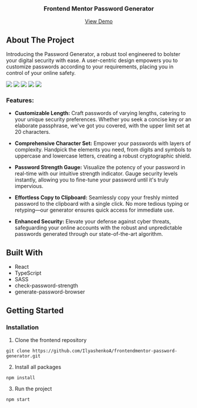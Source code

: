 <br/>
<p align="center">
  <h3 align="center">Frontend Mentor Password Generator</h3>

  <p align="center">
    <a href="https://frontendmentor-password-generator.vercel.app/">View Demo</a>
  </p>
</p>

## About The Project

Introducing the Password Generator, a robust tool engineered to bolster your digital security with ease. A user-centric design empowers you to customize passwords according to your requirements, placing you in control of your online safety.

<img src="https://github.com/IlyashenkoA/frontendmentor-password-generator/assets/12977611/2c39131e-d8a9-46f7-8243-fbc51dd056d3" />
<img src="https://github.com/IlyashenkoA/frontendmentor-password-generator/assets/12977611/40e0cef6-4ded-4b9e-a744-5df23d3d811b" />
<img src="https://github.com/IlyashenkoA/frontendmentor-password-generator/assets/12977611/921591b9-1344-4fb3-b57b-641a51c7c7c6" />
<img src="https://github.com/IlyashenkoA/frontendmentor-password-generator/assets/12977611/868f4424-50db-4daa-a0d1-17e86e3e7906" />
<img src="https://github.com/IlyashenkoA/frontendmentor-password-generator/assets/12977611/95284a61-b39c-4a59-80c7-996bcb3537c8" />


### Features:

* <b>Customizable Length:</b> Craft passwords of varying lengths, catering to your unique security preferences. Whether you seek a concise key or an elaborate passphrase, we've got you covered, with the upper limit set at 20 characters.

* <b>Comprehensive Character Set:</b> Empower your passwords with layers of complexity. Handpick the elements you need, from digits and symbols to uppercase and lowercase letters, creating a robust cryptographic shield.

* <b>Password Strength Gauge:</b> Visualize the potency of your password in real-time with our intuitive strength indicator. Gauge security levels instantly, allowing you to fine-tune your password until it's truly impervious.

* <b>Effortless Copy to Clipboard:</b> Seamlessly copy your freshly minted password to the clipboard with a single click. No more tedious typing or retyping—our generator ensures quick access for immediate use.

* <b>Enhanced Security:</b> Elevate your defense against cyber threats, safeguarding your online accounts with the robust and unpredictable passwords generated through our state-of-the-art algorithm.

## Built With

* React
* TypeScript
* SASS
* check-password-strength
* generate-password-browser

## Getting Started

### Installation

1. Clone the frontend repository

```
git clone https://github.com/IlyashenkoA/frontendmentor-password-generator.git
```

2. Install all packages

```
npm install
```

3. Run the project

```
npm start
```  

